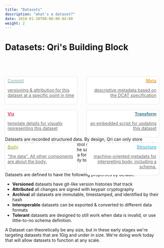 ```yaml
---
title: "Datasets"
description: "what's a dataset?"
date: 2018-01-30T00:00:00-04:00
weight: 2
---
```


# Datasets: Qri's Building Block
<style>
  #dataset_components { 
    position: relative;
    margin-bottom: 120px;
  }
  .diagram {
    max-width: 260px;
    margin: 60px auto;
    padding: 40px 0;
  }
  .descriptions { position: absolute; } 
  .right.descriptions { right: 0; top: 0; text-align: right; }

  .description { 
    display: block;
    padding: 5px 8px;
    margin: 20px 0;
    border-radius: 6px;
    background: white;
    box-shadow: 0 0 3px rgba(0,0,0,0.2);
    transition: all 0.5s;
    width: 220px;
    color: #666;
    line-height: 1.2em;
  }
  .description:hover {
    box-shadow: 0 5px 6px rgba(0,0,0,0.2);
    color: white;
  }
  .description h4 { margin: 0 }
  
  #commit h4 { color: #a8c7d3; }
  #viz h4 { color: #ec325a; }
  #body h4 { color: #afd148; }
  #meta h4 { color: #f8ab31; }
  #transform h4 { color: #338092; }
  #structure h4 { color: #4fc7f3; }

  #commit:hover { background: #a8c7d3; }
  #commit:hover h4 { color: white; }
  #viz:hover { background: #ec325a; }
  #viz:hover h4 { color: white; }
  #body:hover { background: #afd148; }
  #body:hover h4 { color: white; }
  #meta:hover { background: #f8ab31; }
  #meta:hover h4 { color: white; }
  #transform:hover { background: #338092; }
  #transform:hover h4 { color: white; }
  #structure:hover { background: #4fc7f3; }
  #structure:hover h4 { color: white; }

</style>

<div id="dataset_components">
  <div class="left descriptions">
    <a href="/docs/reference/dataset#commit" id="commit" class="description">
      <h4 class="commit">Commit</h4>
      <p>versioning & attribution for this dataset at a specific point in time</p>
    </a>
    <a href="/docs/reference/dataset#viz" id="viz" class="description">
      <h4 class="viz">Viz</h4>
      <p>template details for visually representing this dataset</p>
    </a>
    <a href="/docs/reference/dataset#body" id="body" class="description">
      <h4 class="body">Body</h4>
      <p>"the data". All other components are about the body.</p>
    </a>
  </div>

  <div id="diagram" class="diagram">
    <img src="/diagrams/dataset_document.png">
  </div>

  <div class="right descriptions">
    <a href="/docs/reference/dataset#meta" id="meta" class="description">
      <h4 class="meta">Meta</h4>
      <p>descriptive metadata based on the DCAT specification</p>
    </a>
    <a href="/docs/reference/dataset#transform" id="transform" class="description">
      <h4 class="transform">Transform</h4>
      <p>an embedded script for updating this dataset</p>
    </a>
    <a href="/docs/reference/dataset#structure" id="structure" class="description">
      <h4 class="structure">Structure</h4>
      <p>machine-oriented metadata for interpreting body, including a schema.</p>
    </a>
  </div>
</div>

Datasets are recorded structured data. By design, Qri can only store datasets. Unlike general version control systems, all datasets stored in qri can interoperate because they are the same kind of document. Datasets are stored & transmitted in standard data formats (eg. JSON, CSV), allowing outside systems to bypass qri entirely to interact directly with datasets qri produces & consumes.

Datasets are defined to have the following properties by default:

* **Versioned** datasets have git-like version histories that track
* **Attributed** all changes are signed with keypair cryptography
* **Archival** all datasets are immutable, timestamped, and identified by their hash
* **Interoperable** datasets can be exported & converted to different data formats
* **Tolerant** datasets are designed to still work when data is invalid, or use little-to-no schema definition.

A Dataset can theoretically be any size, but in these early stages we're targeting datasets that are 1Gig and under in size. We're doing work today that will allow datasets to function at any scale.
